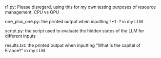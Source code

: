 r1.py: Please disregard, using this for my own testing purposes of resource management, CPU vs GPU

one_plus_one.py: the printed output when inputting 1+1=? in my LLM

script.py: the script used to evaluate the hidden states of the LLM for different inputs

results.txt: the printed output when inputting "What is the capital of France?" in my LLM
